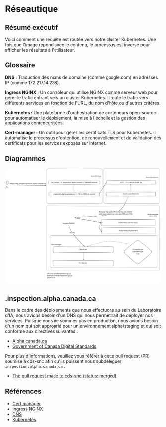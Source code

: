 # Réseautique

## Résumé exécutif

Voici comment une requête est routée vers notre cluster Kubernetes. Une fois
que l'image répond avec le contenu, le processus est inversé pour afficher
les résultats à l'utilisateur.

## Glossaire

**DNS :** Traduction des noms de domaine (comme google.com) en adresses IP
(comme 172.217.14.238).

**Ingress NGINX :** Un contrôleur qui utilise NGINX comme serveur web pour
gérer le trafic entrant vers un cluster Kubernetes. Il route le trafic vers
différents services en fonction de l'URL, du nom d'hôte ou d'autres critères.

**Kubernetes :** Une plateforme d'orchestration de conteneurs open-source pour
automatiser le déploiement, la mise à l'échelle et la gestion des applications
conteneurisées.

**Cert-manager :** Un outil pour gérer les certificats TLS pour Kubernetes. Il
automatise le processus d'obtention, de renouvellement et de validation des
certificats pour les services exposés sur internet.

## Diagrammes

![Request](../img/request.svg)

## .inspection.alpha.canada.ca

Dans le cadre des déploiements que nous effectuons au sein du Laboratoire d'IA,
nous avions besoin d'un DNS qui nous permettrait de déployer nos services.
Puisque nous ne sommes pas en production, nous avions besoin d'un nom qui soit
approprié pour un environnement alpha/staging et qui soit conforme aux
directives suivantes :

- [Alpha canada.ca](https://alpha.canada.ca/en/instructions.html)
- [Government of Canada Digital Standards](
https://www.canada.ca/en/government/system/digital-government/government-canada-digital-standards.html)

Pour plus d'informations, veuillez vous référer à cette pull request (PR)
soumise à cds-snc afin qu'ils puissent nous subdéléguer
`inspection.alpha.canada.ca` :

- [The pull request made to cds-snc (status: merged)](
https://github.com/cds-snc/dns/pull/370)

## Références

- [Cert manager](https://cert-manager.io/)
- [Ingress NGINX](https://github.com/kubernetes/ingress-nginx)
- [DNS](https://www.fortinet.com/resources/cyberglossary/what-is-dns)
- [Kubernetes](https://kubernetes.io/)
